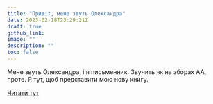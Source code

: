 ```yaml
---
title: "Привіт, мене звуть Олександра"
date: 2023-02-18T23:29:21Z
draft: true
github_link:
image: ""
description: ""
toc: false
---
```


Мене звуть Олександра, і я письменник. Звучить як на зборах АА, проте. Я тут, щоб представити мою нову книгу.

[Читати тут](https://bipoliarnayazvezda.github.io/insomnia/)